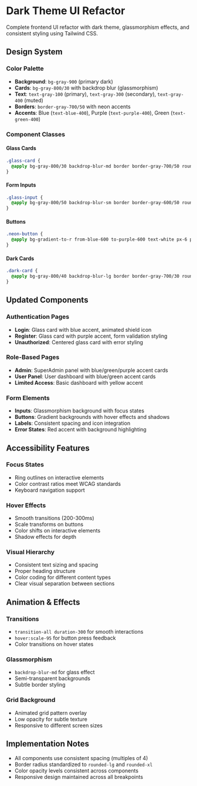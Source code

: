 # Dark Theme UI Refactor

Complete frontend UI refactor with dark theme, glassmorphism effects, and consistent styling using Tailwind CSS.

## Design System

### Color Palette
- **Background**: `bg-gray-900` (primary dark)
- **Cards**: `bg-gray-800/30` with backdrop blur (glassmorphism)
- **Text**: `text-gray-100` (primary), `text-gray-300` (secondary), `text-gray-400` (muted)
- **Borders**: `border-gray-700/50` with neon accents
- **Accents**: Blue (`text-blue-400`), Purple (`text-purple-400`), Green (`text-green-400`)

### Component Classes

#### Glass Cards
```css
.glass-card {
  @apply bg-gray-800/30 backdrop-blur-md border border-gray-700/50 rounded-xl;
}
```

#### Form Inputs
```css
.glass-input {
  @apply bg-gray-800/50 backdrop-blur-sm border border-gray-600/50 rounded-lg px-4 py-3 text-gray-100 placeholder-gray-400 focus:border-blue-500/70 focus:ring-2 focus:ring-blue-500/20 focus:outline-none transition-all duration-200;
}
```

#### Buttons
```css
.neon-button {
  @apply bg-gradient-to-r from-blue-600 to-purple-600 text-white px-6 py-3 rounded-lg font-semibold transition-all duration-300 hover:from-blue-500 hover:to-purple-500 hover:shadow-lg hover:shadow-blue-500/25 focus:outline-none focus:ring-2 focus:ring-blue-500/50 active:scale-95;
}
```

#### Dark Cards
```css
.dark-card {
  @apply bg-gray-800/40 backdrop-blur-lg border border-gray-700/30 rounded-xl p-6 hover:bg-gray-800/50 transition-all duration-300;
}
```

## Updated Components

### Authentication Pages
- **Login**: Glass card with blue accent, animated shield icon
- **Register**: Glass card with purple accent, form validation styling
- **Unauthorized**: Centered glass card with error styling

### Role-Based Pages
- **Admin**: SuperAdmin panel with blue/green/purple accent cards
- **User Panel**: User dashboard with blue/green accent cards  
- **Limited Access**: Basic dashboard with yellow accent

### Form Elements
- **Inputs**: Glassmorphism background with focus states
- **Buttons**: Gradient backgrounds with hover effects and shadows
- **Labels**: Consistent spacing and icon integration
- **Error States**: Red accent with background highlighting

## Accessibility Features

### Focus States
- Ring outlines on interactive elements
- Color contrast ratios meet WCAG standards
- Keyboard navigation support

### Hover Effects
- Smooth transitions (200-300ms)
- Scale transforms on buttons
- Color shifts on interactive elements
- Shadow effects for depth

### Visual Hierarchy
- Consistent text sizing and spacing
- Proper heading structure
- Color coding for different content types
- Clear visual separation between sections

## Animation & Effects

### Transitions
- `transition-all duration-300` for smooth interactions
- `hover:scale-95` for button press feedback
- Color transitions on hover states

### Glassmorphism
- `backdrop-blur-md` for glass effect
- Semi-transparent backgrounds
- Subtle border styling

### Grid Background
- Animated grid pattern overlay
- Low opacity for subtle texture
- Responsive to different screen sizes

## Implementation Notes

- All components use consistent spacing (multiples of 4)
- Border radius standardized to `rounded-lg` and `rounded-xl`
- Color opacity levels consistent across components
- Responsive design maintained across all breakpoints